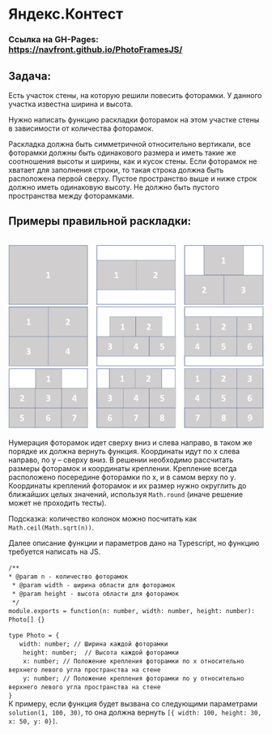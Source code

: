 # **Яндекс.Контест**

### Ссылка на GH-Pages: https://navfront.github.io/PhotoFramesJS/

## **Задача**:

Есть участок стены, на которую решили повесить фоторамки. У данного участка известна ширина и высота.

Нужно написать функцию раскладки фоторамок на этом участке стены в зависимости от количества фоторамок.

Раскладка должна быть симметричной относительно вертикали, все фоторамки должны быть одинакового размера и иметь такие же соотношения высоты и ширины, как и кусок стены. Если фоторамок не хватает для заполнения строки, то такая строка должна быть расположена первой сверху. Пустое пространство выше и ниже строк должно иметь одинаковую высоту. Не должно быть пустого пространства между фоторамками.

## Примеры правильной раскладки:
\
<img src="zoom-layout.png">



Нумерация фоторамок идет сверху вниз и слева направо, в таком же порядке их должна вернуть функция. Координаты идут по x слева направо, по y – сверху вниз. В решении необходимо рассчитать размеры фоторамок и координаты креплении. Крепление всегда расположено посередине фоторамки по x, и в самом верху по y. Координаты креплений фоторамок и их размер нужно округлить до ближайших целых значений, используя `Math.round` (иначе решение может не проходить тесты).

Подсказка: количество колонок можно посчитать как `Math.ceil(Math.sqrt(n))`.

Далее описание функции и параметров дано на Typescript, но функцию требуется написать на JS.

`/**` \
 `* @param n - количество фоторамок` \
` * @param width - ширина области для фоторамок` \
` * @param height - высота области для фоторамок` \
` */` \
`module.exports = function(n: number, width: number, height: number): Photo[] {}` 

`type Photo = {` \
 `   width: number; // Ширина каждой фоторамки` \
`    height: number;  // Высота каждой фоторамки` \
`    x: number; // Положение крепления фоторамки по x относительно верхнего левого угла пространства на стене` \
`    y: number; // Положение крепления фоторамки по y относительно верхнего левого угла пространства на стене` \
`}` \
К примеру, если функция будет вызвана со следующими параметрами `solution(1, 100, 30)`, то она должна вернуть `[{ width: 100, height: 30, x: 50, y: 0}]`.
